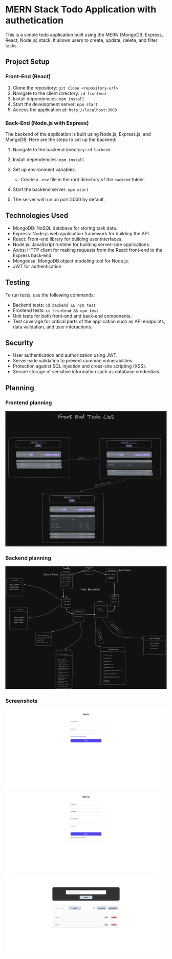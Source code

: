 # MERN Stack Todo Application with authetication 

This is a simple todo application built using the MERN (MongoDB, Express, React, Node.js) stack. It allows users to create, update, delete, and filter tasks.


## Project Setup

### Front-End (React)

1. Clone the repository: `git clone <repository-url>`
2. Navigate to the client directory: `cd frontend`
3. Install dependencies: `npm install`
4. Start the development server: `npm start`
5. Access the application at: `http://localhost:3000`

### Back-End (Node.js with Express)
The backend of the application is built using Node.js, Express.js, and MongoDB. Here are the steps to set up the backend:

1. Navigate to the backend directory: `cd backend`
2. Install dependencies: `npm install`
3. Set up environment variables:
   - Create a `.env` file in the root directory of the `backend` folder.
3. Start the backend server: `npm start`

5. The server will run on port 5000 by default.


## Technologies Used

- MongoDB: NoSQL database for storing task data.
- Express: Node.js web application framework for building the API.
- React: Front-end library for building user interfaces.
- Node.js: JavaScript runtime for building server-side applications.
- Axios: HTTP client for making requests from the React front-end to the Express back-end.
- Mongoose: MongoDB object modeling tool for Node.js.
- JWT for authentication


## Testing

To run tests, use the following commands:

- Backend tests: `cd backend && npm test`
- Frontend tests: `cd frontend && npm test`
- Unit tests for both front-end and back-end components.
- Test coverage for critical parts of the application such as API endpoints, data validation, and user interactions.

## Security

- User authentication and authorization using JWT.
- Server-side validation to prevent common vulnerabilities.
- Protection against SQL injection and cross-site scripting (XSS).
- Secure storage of sensitive information such as database credentials.





## Planning

### Frontend planning

![pic1](./Frontend_Plan.png)


### Backend planning

![pic2](./Backend_Plan.png)

### Screenshots

![ss1](./screenshots/login.png)
![ss2](./screenshots/register.png)
![ss3](./screenshots/dashboard.png)




